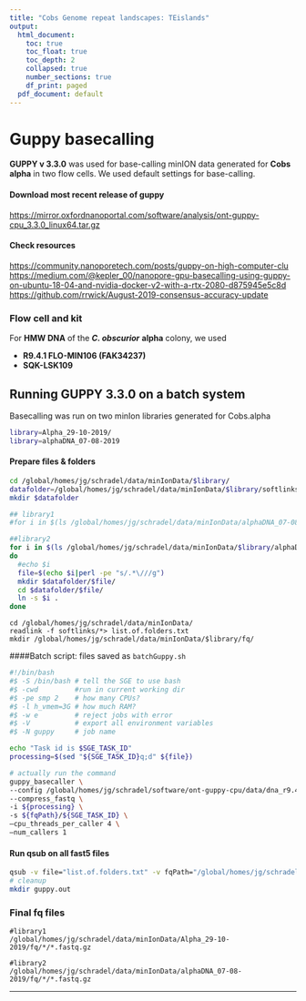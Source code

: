 ```yaml
---
title: "Cobs Genome repeat landscapes: TEislands"
output:
  html_document:
    toc: true
    toc_float: true
    toc_depth: 2
    collapsed: true
    number_sections: true
    df_print: paged
  pdf_document: default
---
```

<STYLE TYPE="text/css">
<!--
  td{
    font-family: Arial; 
    font-size: 8pt;
    padding:0px;
    cellpadding="0";
    cellspacing="0"
  }
  th {
    font-family: Arial; 
    font-size: 8pt;
    height: 20px;
    font-weight: bold;
    text-align: right;
    background-color: #ccccff;
  }
  table { 
    border-spacing: 0px;
    border-collapse: collapse;
  }
--->
</STYLE>

# Guppy basecalling
**GUPPY v 3.3.0** was used for base-calling minION data generated for **Cobs alpha** in two flow cells. We used default settings for base-calling.

#### Download most recent release of guppy
https://mirror.oxfordnanoportal.com/software/analysis/ont-guppy-cpu_3.3.0_linux64.tar.gz

#### Check resources
https://community.nanoporetech.com/posts/guppy-on-high-computer-clu
https://medium.com/@kepler_00/nanopore-gpu-basecalling-using-guppy-on-ubuntu-18-04-and-nvidia-docker-v2-with-a-rtx-2080-d875945e5c8d
https://github.com/rrwick/August-2019-consensus-accuracy-update

### Flow cell and kit
For **HMW DNA** of the ***C. obscurior*** **alpha** colony, we used
* **R9.4.1 FLO-MIN106 (FAK34237)**
* **SQK-LSK109**



## Running GUPPY 3.3.0 on a batch system

Basecalling was run on two minIon libraries generated for Cobs.alpha
```bash
library=Alpha_29-10-2019/
library=alphaDNA_07-08-2019
```


#### Prepare files & folders
```bash
cd /global/homes/jg/schradel/data/minIonData/$library/
datafolder=/global/homes/jg/schradel/data/minIonData/$library/softlinks/
mkdir $datafolder

## library1
#for i in $(ls /global/homes/jg/schradel/data/minIonData/alphaDNA_07-08-2019/alphaDNA_07-08-2019/20190807_1546_MN29376_FAK34237_3959fdcc/fast5/*.fast5)

##library2
for i in $(ls /global/homes/jg/schradel/data/minIonData/$library/alphaDNA_07-08-2019/20190807_1546_MN29376_FAK34237_3959fdcc/fast5/*.fast5)
do
  #echo $i
  file=$(echo $i|perl -pe "s/.*\///g")
  mkdir $datafolder/$file/
  cd $datafolder/$file/
  ln -s $i .
done

```


```
cd /global/homes/jg/schradel/data/minIonData/
readlink -f softlinks/*> list.of.folders.txt
mkdir /global/homes/jg/schradel/data/minIonData/$library/fq/
```
####Batch script:
files saved as ```batchGuppy.sh```

```bash
#!/bin/bash
#$ -S /bin/bash # tell the SGE to use bash
#$ -cwd         #run in current working dir
#$ -pe smp 2    # how many CPUs?
#$ -l h_vmem=3G # how much RAM?
#$ -w e         # reject jobs with error
#$ -V           # export all environment variables
#$ -N guppy     # job name

echo "Task id is $SGE_TASK_ID"
processing=$(sed "${SGE_TASK_ID}q;d" ${file})

# actually run the command
guppy_basecaller \
--config /global/homes/jg/schradel/software/ont-guppy-cpu/data/dna_r9.4.1_450bps_hac.cfg \
--compress_fastq \
-i ${processing} \
-s ${fqPath}/${SGE_TASK_ID} \
–cpu_threads_per_caller 4 \
–num_callers 1
```

#### Run qsub on all fast5 files
```bash
qsub -v file="list.of.folders.txt" -v fqPath="/global/homes/jg/schradel/data/minIonData/$library/fq/" -t 1-$(wc -l < list.of.folders.txt) batchGuppy.sh
# cleanup
mkdir guppy.out
```
### Final fq files
```
#library1
/global/homes/jg/schradel/data/minIonData/Alpha_29-10-2019/fq/*/*.fastq.gz

#library2
/global/homes/jg/schradel/data/minIonData/alphaDNA_07-08-2019/fq/*/*.fastq.gz
```



--------------------------------


<!--
## Running GUPPY 3.3.0 on individual fast5 files

#### Basecalling with GPU
```{bash}
guppy_basecaller \
--config /global/homes/jg/schradel/software/ont-guppy-cpu/data/dna_r9.4.1_450bps_hac.cfg \
--compress_fastq \
-i /global/homes/jg/schradel/data/minIonData/test/ \
-s /global/homes/jg/schradel/data/minIonData/test/fq2/ \
--gpu_runners_per_device 1
```


#### options with config
```{bash}
guppy_basecaller \
--config /global/homes/jg/schradel/software/ont-guppy-cpu/data/dna_r9.4.1_450bps_hac.cfg \
--compress_fastq \
-i /global/homes/jg/schradel/data/minIonData/test/ \
-s /global/homes/jg/schradel/data/minIonData/test/fq/ \
–cpu_threads_per_caller 2 \
–num_callers 1
```
#### options with flow cell and kit
```{bash}
guppy_basecaller \
--compress_fastq \
-i /global/homes/jg/schradel/data/minIonData/test/ \
-s /global/homes/jg/schradel/data/minIonData/test/fq/ \
–cpu_threads_per_caller 2 \
–num_callers 1
--flowcell FLO-MIN106 \
--kit SQK-LSK109
``` -->
